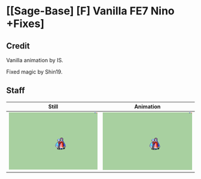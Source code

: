 # [\[Sage-Base\] \[F\] Vanilla FE7 Nino +Fixes]

## Credit

Vanilla animation by IS.

Fixed magic by Shin19.
	
## Staff

| Still | Animation |
| :---: | :-------: |
| ![Staff still](./Staff_000.png) | ![Staff animation](./Staff.gif) |
